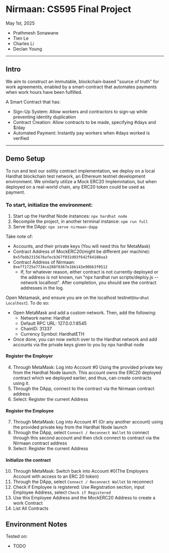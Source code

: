 # Nirmaan: CS595 Final Project

May 1st, 2025

- Prathmesh Sonawane
- Tien Le
- Charles Li
- Declan Young

---

## Intro 
We aim to construct an immutable, blockchain-based "source of truth" for work agreements, enabled by a smart-contract that automates payments when work hours have been fulfilled.

A Smart Contract that has:
- Sign-Up System: Allow workers and contractors to sign-up while preventing identity duplication
- Contract Creation: Allow contracts to be made, specifying #days and $/day
- Automated Payment: Instantly pay workers when #days worked is verified

--- 

## Demo Setup

To run and test our solitiy contract implementation, we deploy on a local Hardhat blockchain test network, an Ethereum testnet development environment. We similarly utilize a Mock ERC20 Implemntation, but when deployed on a real-world chain, any ERC20 token could be used as payment. 

### To start, initialize the environment: 

1. Start up the Hardhat Node instances: `npx hardhat node`
2. Recompile the project, in another terminal instance: `npm run full`
3. Serve the DApp: `npx serve nirmaan-dapp`

Take note of:

- Accounts, and their private keys (You will need this for MetaMask)
- Contract Address of MockERC20(might be different per machine): `0x5fbdb2315678afecb367f032d93f642f64180aa3`
- Contract Address of Nirmaan: `0xe7f1725e7734ce288f8367e1bb143e90bb3f0512`
  - If, for whatever reason, either contract is not currently deployed or the address is not known, run "npx hardhat run scripts/deploy.js --network localhost". After completion, you should see the contract addresses in the log.

Open Metamask, and ensure you are on the localhost testnet(`Hardhat Localhost`). To do so:

- Open MetaMask and add a custom network. Then, add the following:
  - Network name: Hardhat
  - Default RPC URL: 127.0.0.1:8545
  - ChainID: 31337
  - Currency Symbol: HardhatETH
- Once done, you can now switch over to the Hardhat network and add accounts via the private keys given to you by npx hardhat node

#### Register the Employer

4. Through MetaMask: Log into Account #0 Using the provided private key from the Hardhat Node launch. This account owns the ERC20 deployed contract which we deployed earlier, and thus, can create contracts using it.
5. Through the DApp, connect to the contract via the Nirmaan contract address
6. Select: Register the current Address


#### Register the Employee

7. Through MetaMask: Log into Account #1 (Or any another account) using the provided private key from the Hardhat Node launch
8. Through the DApp, select `Connect / Reconnect Wallet` to connect through this second account and then click connect to contract via the Nirmaan contract address
9. Select: Register the current Address

#### Initialize the contract

10. Through MetaMask: Switch back into Account #0(The Employers Account with access to an ERC 20 token)
11. Through the DApp, select `Connect / Reconnect Wallet` to reconnect
12. Check if Employee is registered: Use Registration section, input Employee Address, select `Check if Registered`
13. Use this Employee Address and the MockERC20 Address to create a work Contract
14. List All Contracts


## Environment Notes

Tested on:
- TODO


